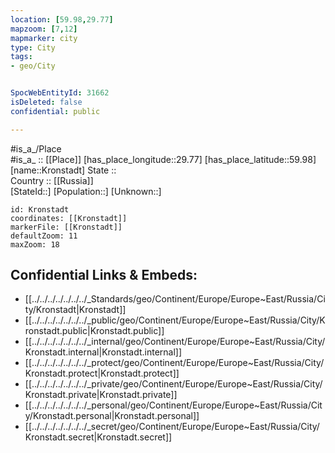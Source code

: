 ```yaml
---
location: [59.98,29.77] 
mapzoom: [7,12] 
mapmarker: city 
type: City
tags:
- geo/City


SpocWebEntityId: 31662
isDeleted: false
confidential: public

---
```

#is_a_/Place  
#is_a_ :: [[Place]] 
[has_place_longitude::29.77] 
[has_place_latitude::59.98] 
[name::Kronstadt] 
State ::  
Country :: [[Russia]]  
[StateId::] 
[Population::] 
[Unknown::] 


```leaflet
id: Kronstadt
coordinates: [[Kronstadt]] 
markerFile: [[Kronstadt]] 
defaultZoom: 11 
maxZoom: 18
```


## Confidential Links & Embeds: 
- [[../../../../../../../_Standards/geo/Continent/Europe/Europe~East/Russia/City/Kronstadt|Kronstadt]] 
- [[../../../../../../../_public/geo/Continent/Europe/Europe~East/Russia/City/Kronstadt.public|Kronstadt.public]] 
- [[../../../../../../../_internal/geo/Continent/Europe/Europe~East/Russia/City/Kronstadt.internal|Kronstadt.internal]] 
- [[../../../../../../../_protect/geo/Continent/Europe/Europe~East/Russia/City/Kronstadt.protect|Kronstadt.protect]] 
- [[../../../../../../../_private/geo/Continent/Europe/Europe~East/Russia/City/Kronstadt.private|Kronstadt.private]] 
- [[../../../../../../../_personal/geo/Continent/Europe/Europe~East/Russia/City/Kronstadt.personal|Kronstadt.personal]] 
- [[../../../../../../../_secret/geo/Continent/Europe/Europe~East/Russia/City/Kronstadt.secret|Kronstadt.secret]] 
